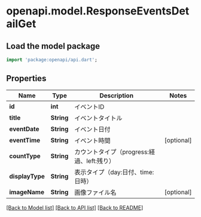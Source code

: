 # openapi.model.ResponseEventsDetailGet

## Load the model package
```dart
import 'package:openapi/api.dart';
```

## Properties
Name | Type | Description | Notes
------------ | ------------- | ------------- | -------------
**id** | **int** | イベントID | 
**title** | **String** | イベントタイトル | 
**eventDate** | **String** | イベント日付 | 
**eventTime** | **String** | イベント時間 | [optional] 
**countType** | **String** | カウントタイプ（progress:経過、left:残り） | 
**displayType** | **String** | 表示タイプ（day:日付、time:日時） | 
**imageName** | **String** | 画像ファイル名 | [optional] 

[[Back to Model list]](../README.md#documentation-for-models) [[Back to API list]](../README.md#documentation-for-api-endpoints) [[Back to README]](../README.md)


